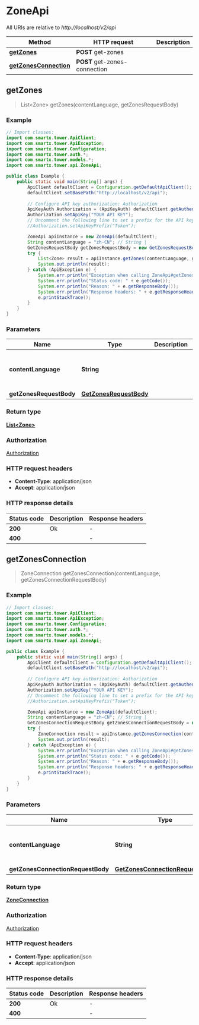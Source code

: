# ZoneApi

All URIs are relative to *http://localhost/v2/api*

Method | HTTP request | Description
------------- | ------------- | -------------
[**getZones**](ZoneApi.md#getZones) | **POST** get-zones | 
[**getZonesConnection**](ZoneApi.md#getZonesConnection) | **POST** get-zones-connection | 



## getZones

> List&lt;Zone&gt; getZones(contentLanguage, getZonesRequestBody)



### Example

```java
// Import classes:
import com.smartx.tower.ApiClient;
import com.smartx.tower.ApiException;
import com.smartx.tower.Configuration;
import com.smartx.tower.auth.*;
import com.smartx.tower.models.*;
import com.smartx.tower.api.ZoneApi;

public class Example {
    public static void main(String[] args) {
        ApiClient defaultClient = Configuration.getDefaultApiClient();
        defaultClient.setBasePath("http://localhost/v2/api");
        
        // Configure API key authorization: Authorization
        ApiKeyAuth Authorization = (ApiKeyAuth) defaultClient.getAuthentication("Authorization");
        Authorization.setApiKey("YOUR API KEY");
        // Uncomment the following line to set a prefix for the API key, e.g. "Token" (defaults to null)
        //Authorization.setApiKeyPrefix("Token");

        ZoneApi apiInstance = new ZoneApi(defaultClient);
        String contentLanguage = "zh-CN"; // String | 
        GetZonesRequestBody getZonesRequestBody = new GetZonesRequestBody(); // GetZonesRequestBody | 
        try {
            List<Zone> result = apiInstance.getZones(contentLanguage, getZonesRequestBody);
            System.out.println(result);
        } catch (ApiException e) {
            System.err.println("Exception when calling ZoneApi#getZones");
            System.err.println("Status code: " + e.getCode());
            System.err.println("Reason: " + e.getResponseBody());
            System.err.println("Response headers: " + e.getResponseHeaders());
            e.printStackTrace();
        }
    }
}
```

### Parameters


Name | Type | Description  | Notes
------------- | ------------- | ------------- | -------------
 **contentLanguage** | **String**|  | [enum: zh-CN, en-US]
 **getZonesRequestBody** | [**GetZonesRequestBody**](GetZonesRequestBody.md)|  |

### Return type

[**List&lt;Zone&gt;**](Zone.md)

### Authorization

[Authorization](../README.md#Authorization)

### HTTP request headers

- **Content-Type**: application/json
- **Accept**: application/json


### HTTP response details
| Status code | Description | Response headers |
|-------------|-------------|------------------|
| **200** | Ok |  -  |
| **400** |  |  -  |


## getZonesConnection

> ZoneConnection getZonesConnection(contentLanguage, getZonesConnectionRequestBody)



### Example

```java
// Import classes:
import com.smartx.tower.ApiClient;
import com.smartx.tower.ApiException;
import com.smartx.tower.Configuration;
import com.smartx.tower.auth.*;
import com.smartx.tower.models.*;
import com.smartx.tower.api.ZoneApi;

public class Example {
    public static void main(String[] args) {
        ApiClient defaultClient = Configuration.getDefaultApiClient();
        defaultClient.setBasePath("http://localhost/v2/api");
        
        // Configure API key authorization: Authorization
        ApiKeyAuth Authorization = (ApiKeyAuth) defaultClient.getAuthentication("Authorization");
        Authorization.setApiKey("YOUR API KEY");
        // Uncomment the following line to set a prefix for the API key, e.g. "Token" (defaults to null)
        //Authorization.setApiKeyPrefix("Token");

        ZoneApi apiInstance = new ZoneApi(defaultClient);
        String contentLanguage = "zh-CN"; // String | 
        GetZonesConnectionRequestBody getZonesConnectionRequestBody = new GetZonesConnectionRequestBody(); // GetZonesConnectionRequestBody | 
        try {
            ZoneConnection result = apiInstance.getZonesConnection(contentLanguage, getZonesConnectionRequestBody);
            System.out.println(result);
        } catch (ApiException e) {
            System.err.println("Exception when calling ZoneApi#getZonesConnection");
            System.err.println("Status code: " + e.getCode());
            System.err.println("Reason: " + e.getResponseBody());
            System.err.println("Response headers: " + e.getResponseHeaders());
            e.printStackTrace();
        }
    }
}
```

### Parameters


Name | Type | Description  | Notes
------------- | ------------- | ------------- | -------------
 **contentLanguage** | **String**|  | [enum: zh-CN, en-US]
 **getZonesConnectionRequestBody** | [**GetZonesConnectionRequestBody**](GetZonesConnectionRequestBody.md)|  |

### Return type

[**ZoneConnection**](ZoneConnection.md)

### Authorization

[Authorization](../README.md#Authorization)

### HTTP request headers

- **Content-Type**: application/json
- **Accept**: application/json


### HTTP response details
| Status code | Description | Response headers |
|-------------|-------------|------------------|
| **200** | Ok |  -  |
| **400** |  |  -  |


